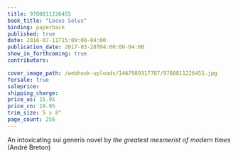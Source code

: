 ```yaml
---
title: 9780811226455
book_title: "Locus Solus"
binding: paperback
published: true
date: 2016-07-11T15:09:00-04:00
publication_date: 2017-03-28T04:00:00-04:00
show_in_forthcoming: true
contributors:

cover_image_path: /webhook-uploads/1467989317787/9780811226455.jpg
forsale: true
saleprice:
shipping_charge:
price_us: 15.95
price_cn: 19.95
trim_size: 5 x 8"
page_count: 256
---
```

An intoxicating sui generis novel by _the greatest mesmerist of modern times_ (André Breton)

